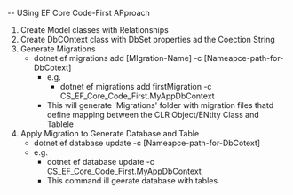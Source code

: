 ﻿-- USing EF Core Code-First APproach

1. Create Model classes with Relationships
2. Create DbCOntext class with DbSet<T> properties ad the Coection String
3. Generate Migrations
	- dotnet ef migrations add [MIgration-Name] -c [Nameapce-path-for-DbCotext] 
		- e.g.
			- dotnet ef migrations add firstMigration -c CS_EF_Core_Code_First.MyAppDbContext
		- This will generate 'Migrations' folder with migration files thatd define mapping between the CLR Object/ENtity Class and Tablele 
4. Apply Migration to Generate Database and Table
	- dotnet ef database update -c [Nameapce-path-for-DbCotext] 
	- e.g.
		-  dotnet ef database update -c CS_EF_Core_Code_First.MyAppDbContext
		- This command ill geerate database with tables
